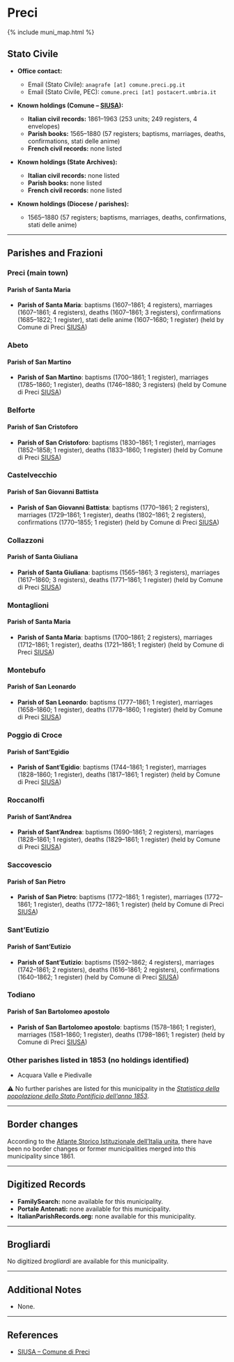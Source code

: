 # Preci

{% include muni_map.html %}

## Stato Civile

* **Office contact:**

  * Email (Stato Civile): `anagrafe [at] comune.preci.pg.it`
  * Email (Stato Civile, PEC): `comune.preci [at] postacert.umbria.it`

* **Known holdings (Comune – [SIUSA](https://siusa-archivi.cultura.gov.it/cgi-bin/siusa/pagina.pl?TipoPag=comparc&Chiave=280015)):**

  * **Italian civil records:** 1861–1963 (253 units; 249 registers, 4 envelopes)
  * **Parish books:** 1565–1880 (57 registers; baptisms, marriages, deaths, confirmations, stati delle anime)
  * **French civil records:** none listed

* **Known holdings (State Archives):**

  * **Italian civil records:** none listed
  * **Parish books:** none listed
  * **French civil records:** none listed

* **Known holdings (Diocese / parishes):**

  * 1565–1880 (57 registers; baptisms, marriages, deaths, confirmations, stati delle anime)

---

## Parishes and Frazioni

### Preci (main town)

#### Parish of Santa Maria

* **Parish of Santa Maria**: baptisms (1607–1861; 4 registers), marriages (1607–1861; 4 registers), deaths (1607–1861; 3 registers), confirmations (1685–1822; 1 register), stati delle anime (1607–1680; 1 register) (held by Comune di Preci [SIUSA](https://siusa-archivi.cultura.gov.it/cgi-bin/siusa/pagina.pl?TipoPag=comparc&Chiave=280015))

### Abeto

#### Parish of San Martino

* **Parish of San Martino**: baptisms (1700–1861; 1 register), marriages (1785–1860; 1 register), deaths (1746–1880; 3 registers) (held by Comune di Preci [SIUSA](https://siusa-archivi.cultura.gov.it/cgi-bin/siusa/pagina.pl?TipoPag=comparc&Chiave=280015))

### Belforte

#### Parish of San Cristoforo

* **Parish of San Cristoforo**: baptisms (1830–1861; 1 register), marriages (1852–1858; 1 register), deaths (1833–1860; 1 register) (held by Comune di Preci [SIUSA](https://siusa-archivi.cultura.gov.it/cgi-bin/siusa/pagina.pl?TipoPag=comparc&Chiave=280015))

### Castelvecchio

#### Parish of San Giovanni Battista

* **Parish of San Giovanni Battista**: baptisms (1770–1861; 2 registers), marriages (1729–1861; 1 register), deaths (1802–1861; 2 registers), confirmations (1770–1855; 1 register) (held by Comune di Preci [SIUSA](https://siusa-archivi.cultura.gov.it/cgi-bin/siusa/pagina.pl?TipoPag=comparc&Chiave=280015))

### Collazzoni

#### Parish of Santa Giuliana

* **Parish of Santa Giuliana**: baptisms (1565–1861; 3 registers), marriages (1617–1860; 3 registers), deaths (1771–1861; 1 register) (held by Comune di Preci [SIUSA](https://siusa-archivi.cultura.gov.it/cgi-bin/siusa/pagina.pl?TipoPag=comparc&Chiave=280015))

### Montaglioni

#### Parish of Santa Maria

* **Parish of Santa Maria**: baptisms (1700–1861; 2 registers), marriages (1712–1861; 1 register), deaths (1721–1861; 1 register) (held by Comune di Preci [SIUSA](https://siusa-archivi.cultura.gov.it/cgi-bin/siusa/pagina.pl?TipoPag=comparc&Chiave=280015))

### Montebufo

#### Parish of San Leonardo

* **Parish of San Leonardo**: baptisms (1777–1861; 1 register), marriages (1658–1860; 1 register), deaths (1778–1860; 1 register) (held by Comune di Preci [SIUSA](https://siusa-archivi.cultura.gov.it/cgi-bin/siusa/pagina.pl?TipoPag=comparc&Chiave=280015))

### Poggio di Croce

#### Parish of Sant’Egidio

* **Parish of Sant’Egidio**: baptisms (1744–1861; 1 register), marriages (1828–1860; 1 register), deaths (1817–1861; 1 register) (held by Comune di Preci [SIUSA](https://siusa-archivi.cultura.gov.it/cgi-bin/siusa/pagina.pl?TipoPag=comparc&Chiave=280015))

### Roccanolfi

#### Parish of Sant’Andrea

* **Parish of Sant’Andrea**: baptisms (1690–1861; 2 registers), marriages (1828–1861; 1 register), deaths (1829–1861; 1 register) (held by Comune di Preci [SIUSA](https://siusa-archivi.cultura.gov.it/cgi-bin/siusa/pagina.pl?TipoPag=comparc&Chiave=280015))

### Saccovescio

#### Parish of San Pietro

* **Parish of San Pietro**: baptisms (1772–1861; 1 register), marriages (1772–1861; 1 register), deaths (1772–1861; 1 register) (held by Comune di Preci [SIUSA](https://siusa-archivi.cultura.gov.it/cgi-bin/siusa/pagina.pl?TipoPag=comparc&Chiave=280015))

### Sant’Eutizio

#### Parish of Sant’Eutizio

* **Parish of Sant’Eutizio**: baptisms (1592–1862; 4 registers), marriages (1742–1861; 2 registers), deaths (1616–1861; 2 registers), confirmations (1640–1862; 1 register) (held by Comune di Preci [SIUSA](https://siusa-archivi.cultura.gov.it/cgi-bin/siusa/pagina.pl?TipoPag=comparc&Chiave=280015))

### Todiano

#### Parish of San Bartolomeo apostolo

* **Parish of San Bartolomeo apostolo**: baptisms (1578–1861; 1 register), marriages (1581–1860; 1 register), deaths (1798–1861; 1 register) (held by Comune di Preci [SIUSA](https://siusa-archivi.cultura.gov.it/cgi-bin/siusa/pagina.pl?TipoPag=comparc&Chiave=280015))

### Other parishes listed in 1853 (no holdings identified)

* Acquara Valle e Piedivalle

⚠️ No further parishes are listed for this municipality in the *[Statistica della popolazione dello Stato Pontificio dell’anno 1853](https://www.google.it/books/edition/Statistics_della_popolazione_dello_Stato/v6dCAQAAMAAJ)*.

---

## Border changes

According to the [Atlante Storico Istituzionale dell’Italia unita](http://dati.san.beniculturali.it/asi/local/), there have been no border changes or former municipalities merged into this municipality since 1861.

---

## Digitized Records

* **FamilySearch:** none available for this municipality.
* **Portale Antenati:** none available for this municipality.
* **ItalianParishRecords.org:** none available for this municipality.

---

## Brogliardi

No digitized *brogliardi* are available for this municipality.

---

## Additional Notes

* None.

---

## References

* [SIUSA – Comune di Preci](https://siusa-archivi.cultura.gov.it/cgi-bin/siusa/pagina.pl?TipoPag=comparc&Chiave=280015)
